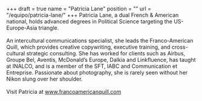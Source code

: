 +++
draft		= true
name		= "Patricia Lane"
position 	= ""
url			= "/equipo/patricia-lane/"
+++
Patricia Lane, a dual French & American national, holds advanced degrees in Political Science targeting the US-Europe-Asia triangle.<br /><br />An intercultural communications specialist, she leads the Franco-American Quill, which provides creative copywriting, executive training, and cross-cultural strategic consulting. She has worked for clients such as Airbus, Groupe Bel, Aventis, McDonald’s Europe, Dalkia and Linkfluence, has taught at INALCO, and is a member of the SFT, IABC and Communication et Entreprise. Passionate about photography, she is rarely seen without her Nikon slung over her shoulder.<br /><br />Visit Patricia at www.francoamericanquill.com